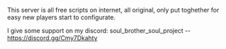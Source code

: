 This server is all free scripts on internet, all original, only put toghether for easy new players start to configurate.

I give some support on my discord: soul_brother_soul_project -- https://discord.gg/Cmy7Dkahty